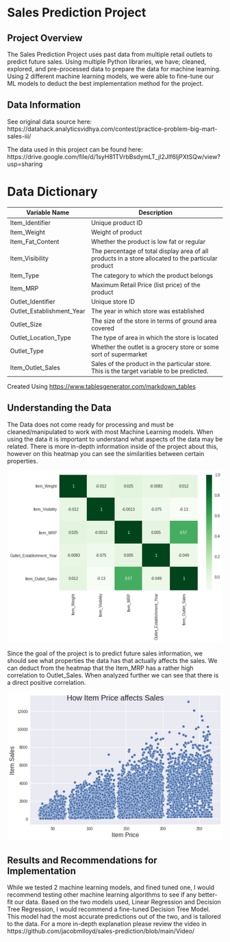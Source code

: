 # <h1> Sales Prediction Project </h1>
<h2> Project Overview </h2>
<p> The Sales Prediction Project uses past data from multiple retail outlets to predict future sales. Using multiple Python libraries, we have; cleaned, explored, and pre-processed data to prepare the data for machine learning. Using 2 different machine learning models, we were able to fine-tune our ML models to deduct the best implementation method for the project. </p>

<h2> Data Information </h2>
<p> See original data source here: https://datahack.analyticsvidhya.com/contest/practice-problem-big-mart-sales-iii/ </p>
<p> The data used in this project can be found here: https://drive.google.com/file/d/1syH81TVrbBsdymLT_jl2JIf6IjPXtSQw/view?usp=sharing </p>
<h1>Data Dictionary</h1>

| Variable Name             | Description                                                                                         |
|---------------------------|-----------------------------------------------------------------------------------------------------|
| Item_Identifier           | Unique product ID                                                                                   |
| Item_Weight               | Weight of product                                                                                   |
| Item_Fat_Content          | Whether the product is low fat or regular                                                           |
| Item_Visibility           | The percentage of total display area of all products in a store allocated to the particular product |
| Item_Type                 | The category to which the product belongs                                                           |
| Item_MRP                  | Maximum Retail Price (list price) of the product                                                    |
| Outlet_Identifier         | Unique store ID                                                                                     |
| Outlet_Establishment_Year | The year in which store was established                                                             |
| Outlet_Size               | The size of the store in terms of ground area covered                                               |
| Outlet_Location_Type      | The type of area in which the store is located                                                      |
| Outlet_Type               | Whether the outlet is a grocery store or some sort of supermarket                                   |
| Item_Outlet_Sales         | Sales of the product in the particular store. This is the target variable to be predicted.          |

Created Using https://www.tablesgenerator.com/markdown_tables

<h2> Understanding the Data </h2>
<p> The Data does not come ready for processing and must be cleaned/manipulated to work with most Machine Learning models. When using the data it is important to understand what aspects of the data may be related. There is more in-depth information inside of the project about this, however on this heatmap you can see the similarities between certain properties. </p>

![Heat Map](https://raw.githubusercontent.com/jacobmlloyd/sales-prediction/main/Visuals/heatmap.png)

<p> Since the goal of the project is to predict future sales information, we should see what properties the data has that actually affects the sales. We can deduct from the heatmap that the Item_MRP has a rather high correlation to Outlet_Sales. When analyzed further we can see that there is a direct positive correlation.</p>

![Heat Map](https://raw.githubusercontent.com/jacobmlloyd/sales-prediction/main/Visuals/price_sales_plot.png)

<h2> Results and Recommendations for Implementation </h2>
<p> While we tested 2 machine learning models, and fined tuned one, I would recommend testing other machine learning algorithms to see if any better-fit our data. Based on the two models used, Linear Regression and Decision Tree Regression, I would recommend a fine-tuned Decision Tree Model. This model had the most accurate predictions out of the two, and is tailored to the data. For a more in-depth explanation please review the video in https://github.com/jacobmlloyd/sales-prediction/blob/main/Video/</p>

